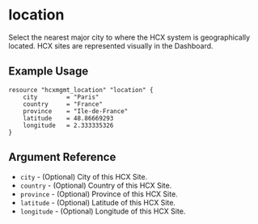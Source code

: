 # location

Select the nearest major city to where the HCX system is geographically located. HCX sites are represented visually in the Dashboard.


## Example Usage

```hcl
resource "hcxmgmt_location" "location" {
    city        = "Paris"
    country     = "France"
    province    = "Ile-de-France"
    latitude    = 48.86669293
    longitude   = 2.333335326
}

```

## Argument Reference

* `city` - (Optional) City of this HCX Site.
* `country` - (Optional) Country of this HCX Site.
* `province` - (Optional) Province of this HCX Site.
* `latitude` - (Optional) Latitude of this HCX Site.
* `longitude` - (Optional) Longitude of this HCX Site.

